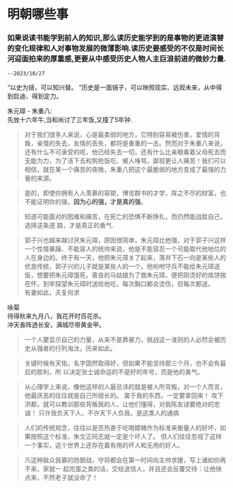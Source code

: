 # 明朝哪些事

### 如果说读书能学到前人的知识,那么读历史能学到的是事物的更进演替的变化规律和人对事物发展的微薄影响.读历史要感受的不仅是时间长河迎面拍来的厚重感,更要从中感受历史人物人主巨浪前进的微妙力量.

```
--2023/10/27
```
“以史为镜，可以知兴替。 ”历史是一面镜子，可以映照现实、远观未来，从中得到启迪、得到定力。   

朱元璋 - 朱重八:  
先放十六年牛,当和尚讨了三年饭,又撞了5年钟.  
> 对于我们很多人来说，心是最柔弱的地方，它特别容易被伤害，爱情的背叛，亲情的失去，友情的丢失，都将是重重的一击。然而对于朱重八来说，还有什么不可承受的呢，他已经失去一切，还有什么比亲眼看着父母死去而无能为力，为了活下去和狗抢饭吃、被人唾骂，鄙视更让人痛苦！我们可以相信，就在某一个痛苦的夜晚，朱重八把这个最脆弱的地方变成了最强的力量的来源。  

> 是的，即使你拥有人人羡慕的容貌，博览群书的才学，挥之不尽的财富，也不能证明你的强，**因为心的强，才是真的强**。  

> 知道可能面对的困难和痛苦，在死亡的恐惧不断挣扎，而仍然能战胜自己，选择这条道
路，才是真正的勇气.  

> 郭子兴也越来越讨厌朱元璋，原因很简单，朱元璋比他强，对于郭子兴这样一个性情暴躁、不能容人的统帅来说，他是不能容忍一个可能取代他地位的人在身边的。终于有一天，他把朱元璋关了起来，落井下石一向是某些人的优良传统，郭子兴的儿子就是某些人的一个。他吩咐守兵不能给朱元璋送饭，想要把朱元璋饿死，善良的马姑娘为了救朱元璋，便把刚烫好的烙饼揣在怀，到牢探望朱元璋时送给他吃，每次胸口都会烫伤，但每次都送。  
有妻如此，夫复何求  

咏菊  
待得秋来九月八，我花开时百花杀。  
冲天香阵透长安，满城尽带黄金甲。    

> 一个人要显示自己的力量，从来不是靠暴力，挑战这一准则的人必然会被历史从强者的行列淘汰，历来如此。 

> 关键时候有天佑，名字固然取得好，但如果不能坚持那三个月，也不会有最后的胜利，所
以决定张士诚命运的不是好的年号，而是他的勇气。  

>从心理学上来说，像他这样的人最忌讳的就是被人所背叛，对一个人而言，他最厌恶的往往就是自己所擅长的。 
属于我的东西，一定要拿回来！
攻下洪都，就可以教训那些背叛我的人，让他们懂得，对我陈友谅要绝对的忠诚！
只许我负天下人，不许天下人负我，是这类人的通病  

>人们的传统观念，往往以是否热衷于吃喝嫖赌作为标准来衡量人的好坏，如果按照这个标准，朱文正同志就一定是个坏人了。
但人们往往忽视了这样一个事实，这个世界上还存在着有用的坏人和无用的好人。  

>凡这种敌众我寡的防御战，守将都会在第一时间向主帅求援，写上诸如你再不来，家就一
起完蛋之类的话，交给送信人，并且还会反覆交待：让他快点来，不然老子就没命了！
